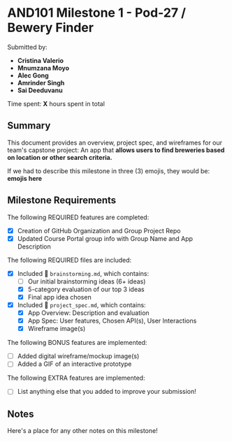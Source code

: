 <!-- (This is a comment) INSTRUCTIONS: Go through this page and fill out any **bolded** entries with their correct values.-->

# AND101 Milestone 1 - **Pod-27 / Bewery Finder**

Submitted by:
- **Cristina Valerio**
- **Mnumzana Moyo**
- **Alec Gong**
- **Amrinder Singh**
- **Sai Deeduvanu** 

Time spent: **X** hours spent in total

## Summary

This document provides an overview, project spec, and wireframes for our team's capstone project: An app that **allows users to find breweries based on location or other search criteria.**

If we had to describe this milestone in three (3) emojis, they would be: **emojis here**

## Milestone Requirements

<!-- Please be sure to change the [ ] to [x] for any features you completed.  If a feature is not checked [x], you might miss the points for that item! -->

The following REQUIRED features are completed:

- [x] Creation of GitHub Organization and Group Project Repo
- [x] Updated Course Portal group info with Group Name and App Description

The following REQUIRED files are included:

- [x] Included 📄 `brainstorming.md`, which contains:
  - [ ] Our initial brainstorming ideas (6+ ideas)
  - [x] 5-category evaluation of our top 3 ideas
  - [x] Final app idea chosen
- [x] Included 📄 `project_spec.md`, which contains:
  - [x] App Overview: Description and evaluation
  - [x] App Spec: User features, Chosen API(s), User Interactions
  - [x] Wireframe image(s)

The following BONUS features are implemented:

- [ ] Added digital wireframe/mockup image(s)
- [ ] Added a GIF of an interactive prototype

The following EXTRA features are implemented:

- [ ] List anything else that you added to improve your submission!

## Notes

Here's a place for any other notes on this milestone!
